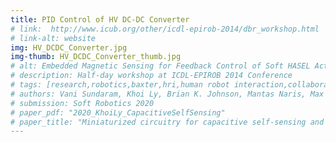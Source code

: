 ```yaml
---
title: PID Control of HV DC-DC Converter
# link:  http://www.icub.org/other/icdl-epirob-2014/dbr_workshop.html
# link-alt: website
img: HV_DCDC_Converter.jpg 
img-thumb: HV_DCDC_Converter_thumb.jpg
# alt: Embedded Magnetic Sensing for Feedback Control of Soft HASEL Actuators 
# description: Half-day workshop at ICDL-EPIROB 2014 Conference
# tags: [research,robotics,baxter,hri,human robot interaction,collaborative manufacturing,human robot collaboration,advanced manufacturing,open source,github]
# authors: Vani Sundaram, Khoi Ly, Brian K. Johnson, Mantas Naris, Max Anderson, J. Sean Humbert, Nikolaus Correll, Mark Rentschler
# submission: Soft Robotics 2020
# paper_pdf: "2020_KhoiLy_CapacitiveSelfSensing"
# paper_title: "Miniaturized circuitry for capacitive self-sensing and closed-loop control of soft electrostatic transducers"
---
```



<!-- We believe the transition from robots as recipients of human instruction to robots as capable collaborators hinges around the implementation of **transparent systems**, where mental models about the task are shared between peers, and the human partner is freed from the responsibility of taking care of both actors.
In this work, we implement a transparent task planner able to be deployed in realistic, near-future applications. The proposed framework is capable of basic reasoning capabilities for what concerns role assignment and task allocation, and it interfaces with the human partner at the level of abstraction he is most comfortable with. The system is readily available to non-expert users, and programmable with high-level commands in an intuitive interface. Our results demonstrate an overall improvement in terms of completion time, as well as a reduced cognitive load for the human partner.

## Description

This project deals with the task of solving the problem of _self-(or double-)touch_. It is defined as the robot being able to touch itself on a specific region of the skin, and it represents an unprecedented opportunity for a humanoid robot to achieve the simultaneous activation of multiple skin parts (in the video above, patches belonging to the right hand and the left forearm). This high amount of information is then used for a completely autonomous calibration of the body model (i.e. kinematic calibration or tactile calibration).

The _self-touch_ or _double-touch_ scenario has been further exploited for collecting tactile and proprioceptive data that serve kinematic calibration. In robotics, this constitutes a novel solution to the problem, in that no external metrology (like cameras or other tracking apparatus) is necessary. The kinematic chain is closed through touching its own body: the correspondence between the predicted contact point from existing forward kinematics and the actual position on the robot's "skin" provides sample data that allows simultaneous learning of the kinematic representation as well as the position of individual tactile sensors (taxels). The existing iCub kinematic model (DH parameters) and initial calibration of the tactile array serves as a starting point and we have successfully improved on these. The data collection procedure is automated - self-touch is autonomously executed by the robot - and can be repeated at any time, providing a compact self-calibration system.

At present, the visual modality is being added, employing modules that already exist for the iCub (object tracking, gaze controller, stereo vision). This will allow for automatic calibration of additional components of the system: head and eye kinematics, the stereo pair, and camera projective maps. Furthermore, in collaboration with Bielefeld University, we are improving the autonomy and robustness of the double-touch behavior by using visual and tactile servoing.

## Slides
{: class="no-print"}

Here are the slides I used during the presentation at ICRA2014:
{: class="no-print"}

{% include pdf.html url="portfolio/doubleTouch.pdf" description="Slides used at ICRA2014" %}

## Paper Abstract

Calibration continues to receive significant attention in robotics because of its key impact on performance and cost associated with the operation of complex robots. Calibration of kinematic parameters is typically the first mandatory step. To this end, a variety of metrology systems and corresponding algorithms have been described in the literature relying on measurements of the pose of the end-effector using a camera or laser tracking system, or, exploiting constraints arising from contacts of the end-effector with the environment.
In this work, we take inspiration from the behavior of infants and certain animals, who are believed to use self-stimulation or self-touch to “calibrate” their body representations, and present a new solution to this problem by letting the robot close the kinematic chain by touching its own body. The robot considered in this paper is sensorized with tactile arrays for a total of about 4200 sensing points. The correspondence between the predicted contact point from existing forward kinematics and the actual position on the robot’s ‘skin’ provides sample data that allows refining the kinematic representation (DH parameters). The data collection procedure is automated — self-touch is autonomously executed by the robot — and can be repeated at any time, providing a compact self-calibration system that does not require an external measurement apparatus. -->
